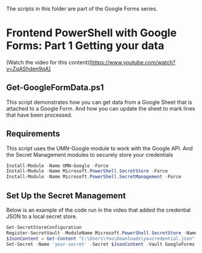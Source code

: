 The scripts in this folder are part of the Google Forms series.

# Frontend PowerShell with Google Forms: Part 1 Getting your data
(Watch the video for this content)[https://www.youtube.com/watch?v=ZqAShden9qA]

## Get-GoogleFormData.ps1
This script demonstrates how you can get data from a Google Sheet that is attached to a Google Form. And how you can update the sheet to mark lines that have been processed.

## Requirements 
This script uses the UMN-Google module to work with the Google API. And the Secret Management modules to securely store your credentials
```powershell
Install-Module -Name UMN-Google -Force
Install-Module -Name Microsoft.PowerShell.SecretStore -Force
Install-Module -Name Microsoft.PowerShell.SecretManagement -Force
```

## Set Up the Secret Management
Below is an example of the code run in the video that added the credential JSON to a local secret store.
```powershell
Get-SecretStoreConfiguration
Register-SecretVault -ModuleName Microsoft.PowerShell.SecretStore -Name GoogleForms
$JsonContent = Get-Content "C:\Users\You\Downloads\youcredential.json" -Raw
Set-Secret -Name 'your-secret' -Secret $JsonContent -Vault GoogleForms
```